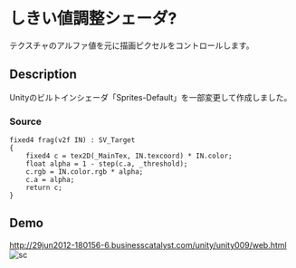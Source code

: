 しきい値調整シェーダ?
====

テクスチャのアルファ値を元に描画ピクセルをコントロールします。

## Description
Unityのビルトインシェーダ「Sprites-Default」を一部変更して作成しました。

### Source
```shader:
fixed4 frag(v2f IN) : SV_Target
{
	fixed4 c = tex2D(_MainTex, IN.texcoord) * IN.color;
	float alpha = 1 - step(c.a, _threshold);
	c.rgb = IN.color.rgb * alpha;
	c.a = alpha;
	return c;
}
```

## Demo
http://29jun2012-180156-6.businesscatalyst.com/unity/unity009/web.html
![sc](http://29jun2012-180156-6.businesscatalyst.com/unity/unity009/test2.gif)

